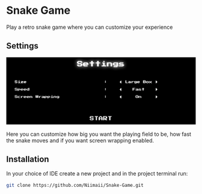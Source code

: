 # Snake Game

Play a retro snake game where you can customize your experience

## Settings

![Settings](settings.png)

Here you can customize how big you want the playing field to be, how fast the snake moves and if you want screen wrapping enabled.

## Installation

In your choice of IDE create a new project and in the project terminal run:

```bash
git clone https://github.com/Niimaii/Snake-Game.git
```
